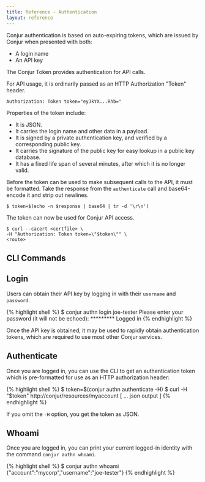```yaml
---
title: Reference - Authentication
layout: reference
---
```


Conjur authentication is based on auto-expiring tokens, which are issued by Conjur when presented with both:

* A login name
* An API key

The Conjur Token provides authentication for API calls. 

For API usage, it is ordinarily passed as an 
HTTP Authorization "Token" header.
    
```
Authorization: Token token="eyJkYX...Rhb="
```

Properties of the token include:

* It is JSON.
* It carries the login name and other data in a payload.
* It is signed by a private authentication key, and verified by a corresponding public key.
* It carries the signature of the public key for easy lookup in a public key database.
* It has a fixed life span of several minutes, after which it is no longer valid.

Before the token can be used to make subsequent calls to the API, it must be formatted. Take
the response from the `authenticate` call and base64-encode it and strip out newlines.

```
$ token=$(echo -n $response | base64 | tr -d '\r\n')
```

The token can now be used for Conjur API access.

```
$ curl --cacert <certfile> \
-H "Authorization: Token token=\"$token\"" \
<route>
```

## CLI Commands

## Login

Users can obtain their API key by logging in with their `username` and `password`.

{% highlight shell %}
$ conjur authn login joe-tester
Please enter your password (it will not be echoed): *********
Logged in
{% endhighlight %}

Once the API key is obtained, it may be used to rapidly obtain authentication tokens, which are required to use most other Conjur services.

## Authenticate

Once you are logged in, you can use the CLI to get an authentication token which is pre-formatted
for use as an HTTP authorization header:

{% highlight shell %}
$ token=$(conjur authn authenticate -H)
$ curl -H "$token" http://conjur/resources/myaccount
[
  ... json output
]
{% endhighlight %}

If you omit the `-H` option, you get the token as JSON.

## Whoami

Once you are logged in, you can print your current logged-in identity 
with the command `conjur authn whoami`.

{% highlight shell %}
$ conjur authn whoami
{"account":"mycorp","username":"joe-tester"}
{% endhighlight %}

